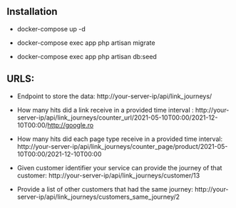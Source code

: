 ## Installation

-  docker-compose up -d

-  docker-compose exec app php artisan migrate

-  docker-compose exec app php artisan db:seed


## URLS:

- Endpoint to store the data: http://your-server-ip/api/link_journeys/

- How many hits did a link receive in a provided time interval : http://your-server-ip/api/link_journeys/counter_url/2021-05-10T00:00/2021-12-10T00:00/http://google.ro

- How many hits did each page type receive in a provided time interval: http://your-server-ip/api/link_journeys/counter_page/product/2021-05-10T00:00/2021-12-10T00:00

- Given customer identifier your service can provide the journey of that customer: http://your-server-ip/api/link_journeys/customer/13

- Provide a list of  other customers that had the same journey: http://your-server-ip/api/link_journeys/customers_same_journey/2

